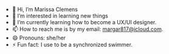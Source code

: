 - 👋 Hi, I’m Marissa Clemens
- 👀 I’m interested in learning new things
- 🌱 I’m currently learning how to become a UX/UI designer.
- 📫 How to reach me is by my email: margar817@icloud.com.
- 😄 Pronouns: she/her
- ⚡ Fun fact: I use to be a synchronized swimmer.

<!---
mclemens817/mclemens817 is a ✨ special ✨ repository because its `README.md` (this file) appears on your GitHub profile.
You can click the Preview link to take a look at your changes.
--->
